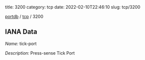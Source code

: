 title: 3200
category: tcp
date: 2022-02-10T22:46:10
slug: tcp/3200

[portdb](/) / [tcp](/category/tcp.html) / 3200


## IANA Data

_Name:_ tick-port

_Description:_ Press-sense Tick Port

